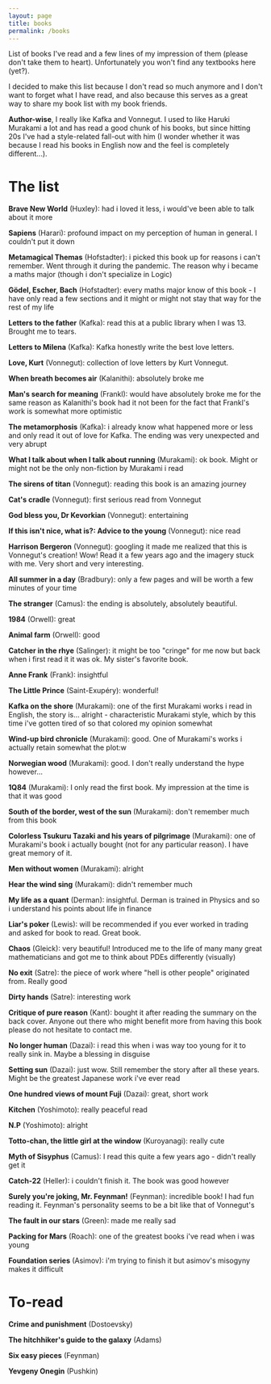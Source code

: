 ```yaml
---
layout: page
title: books
permalink: /books
---
```


List of books I've read and a few lines of my impression of them (please don't take them to heart). Unfortunately you won't find any textbooks here (yet?).

I decided to make this list because I don't read so much anymore and I don't want to forget what I have read, and also because this serves as a great way to share my book list with my book friends.

**Author-wise**, I really like Kafka and Vonnegut. I used to like Haruki Murakami a lot and has read a good chunk of his books, but since hitting 20s I've had a style-related fall-out with him (I wonder whether it was because I read his books in English now and the feel is completely different...).


# The list

**Brave New World** (Huxley): had i loved it less, i would've been able to talk about it more

**Sapiens** (Harari): profound impact on my perception of human in general. I couldn't put it down

**Metamagical Themas** (Hofstadter): i picked this book up for reasons i can't remember. Went through it during the pandemic. The reason why i became a maths major (though i don't specialize in Logic)

**Gödel, Escher, Bach** (Hofstadter): every maths major know of this book - I have only read a few sections and it might or might not stay that way for the rest of my life

**Letters to the father** (Kafka): read this at a public library when I was 13. Brought me to tears.

**Letters to Milena** (Kafka): Kafka honestly write the best love letters.

**Love, Kurt** (Vonnegut): collection of love letters by Kurt Vonnegut.

**When breath becomes air** (Kalanithi): absolutely broke me

**Man's search for meaning** (Frankl): would have absolutely broke me for the same reason as Kalanithi's book had it not been for the fact that Frankl's work is somewhat more optimistic

**The metamorphosis** (Kafka): i already know what happened more or less and only read it out of love for Kafka. The ending was very unexpected and very abrupt

**What I talk about when I talk about running** (Murakami): ok book. Might or might not be the only non-fiction by Murakami i read

**The sirens of titan** (Vonnegut): reading this book is an amazing journey

**Cat's cradle** (Vonnegut): first serious read from Vonnegut

**God bless you, Dr Kevorkian** (Vonnegut): entertaining

**If this isn't nice, what is?: Advice to the young** (Vonnegut): nice read

**Harrison Bergeron** (Vonnegut): googling it made me realized that this is Vonnegut's creation! Wow! Read it a few years ago and the imagery stuck with me. Very short and very interesting.

**All summer in a day** (Bradbury): only a few pages and will be worth a few minutes of your time

**The stranger** (Camus): the ending is absolutely, absolutely beautiful.

**1984** (Orwell): great

**Animal farm** (Orwell): good

**Catcher in the rhye** (Salinger): it might be too "cringe" for me now but back when i first read it it was ok. My sister's favorite book.

**Anne Frank** (Frank): insightful

**The Little Prince** (Saint-Exupéry): wonderful!

**Kafka on the shore** (Murakami): one of the first Murakami works i read in English, the story is... alright - characteristic Murakami style, which by this time i've gotten tired of so that colored my opinion somewhat

**Wind-up bird chronicle** (Murakami): good. One of Murakami's works i actually retain somewhat the plot:w

**Norwegian wood** (Murakami): good. I don't really understand the hype however...

**1Q84** (Murakami): I only read the first book. My impression at the time is that it was good

**South of the border, west of the sun** (Murakami): don't remember much from this book

**Colorless Tsukuru Tazaki and his years of pilgrimage** (Murakami): one of Murakami's book i actually bought (not for any particular reason). I have great memory of it.

**Men without women** (Murakami): alright

**Hear the wind sing** (Murakami): didn't remember much

**My life as a quant** (Derman): insightful. Derman is trained in Physics and so i understand his points about life in finance

**Liar's poker** (Lewis): will be recommended if you ever worked in trading and asked for book to read. Great book.

**Chaos** (Gleick): very beautiful! Introduced me to the life of many many great mathematicians and got me to think about PDEs differently (visually)

**No exit** (Satre): the piece of work where "hell is other people" originated from. Really good

**Dirty hands** (Satre): interesting work

**Critique of pure reason** (Kant): bought it after reading the summary on the back cover. Anyone out there who might benefit more from having this book please do not hesitate to contact me.

**No longer human** (Dazai): i read this when i was way too young for it to really sink in. Maybe a blessing in disguise

**Setting sun** (Dazai): just wow. Still remember the story after all these years. Might be the greatest Japanese work i've ever read

**One hundred views of mount Fuji** (Dazai): great, short work

**Kitchen** (Yoshimoto): really peaceful read

**N.P** (Yoshimoto): alright

**Totto-chan, the little girl at the window** (Kuroyanagi): really cute

**Myth of Sisyphus** (Camus): I read this quite a few years ago - didn't really get it

**Catch-22** (Heller): i couldn't finish it. The book was good however

**Surely you're joking, Mr. Feynman!** (Feynman): incredible book! I had fun reading it. Feynman's personality seems to be a bit like that of Vonnegut's

**The fault in our stars** (Green): made me really sad

**Packing for Mars** (Roach): one of the greatest books i've read when i was young

**Foundation series** (Asimov): i'm trying to finish it but asimov's misogyny makes it difficult

# To-read


**Crime and punishment** (Dostoevsky)

**The hitchhiker's guide to the galaxy** (Adams)

**Six easy pieces** (Feynman)

**Yevgeny Onegin** (Pushkin)
